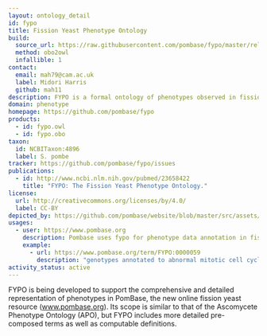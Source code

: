 ```yaml
---
layout: ontology_detail
id: fypo
title: Fission Yeast Phenotype Ontology
build:
  source_url: https://raw.githubusercontent.com/pombase/fypo/master/release/fypo.owl
  method: obo2owl
  infallible: 1
contact:
  email: mah79@cam.ac.uk
  label: Midori Harris
  github: mah11
description: FYPO is a formal ontology of phenotypes observed in fission yeast.
domain: phenotype
homepage: https://github.com/pombase/fypo
products:
  - id: fypo.owl
  - id: fypo.obo
taxon:
  id: NCBITaxon:4896
  label: S. pombe
tracker: https://github.com/pombase/fypo/issues
publications:
  - id: http://www.ncbi.nlm.nih.gov/pubmed/23658422
    title: "FYPO: The Fission Yeast Phenotype Ontology."
license:
  url: http://creativecommons.org/licenses/by/4.0/
  label: CC-BY
depicted_by: https://github.com/pombase/website/blob/master/src/assets/FYPO_logo_tiny.png
usages:
  - user: https://www.pombase.org
    description: Pombase uses fypo for phenotype data annotation in fission yeast
    example:
      - url: https://www.pombase.org/term/FYPO:0000059
        description: "genotypes annotated to abnormal mitotic cell cycle in fission yeast"
activity_status: active
---
```


FYPO is being developed to support the comprehensive and detailed representation of phenotypes in PomBase, the new online fission yeast resource (www.pombase.org). Its scope is similar to that of the Ascomycete Phenotype Ontology (APO), but FYPO includes more detailed pre-composed terms as well as computable definitions.
